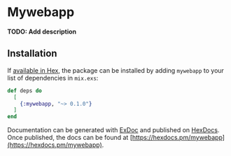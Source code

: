 # Mywebapp

**TODO: Add description**

## Installation

If [available in Hex](https://hex.pm/docs/publish), the package can be installed
by adding `mywebapp` to your list of dependencies in `mix.exs`:

```elixir
def deps do
  [
    {:mywebapp, "~> 0.1.0"}
  ]
end
```

Documentation can be generated with [ExDoc](https://github.com/elixir-lang/ex_doc)
and published on [HexDocs](https://hexdocs.pm). Once published, the docs can
be found at [https://hexdocs.pm/mywebapp](https://hexdocs.pm/mywebapp).

